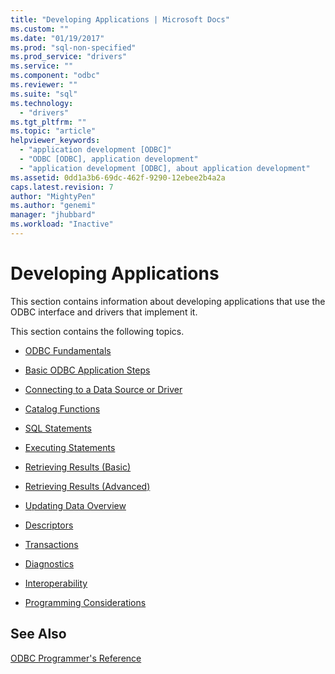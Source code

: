 ```yaml
---
title: "Developing Applications | Microsoft Docs"
ms.custom: ""
ms.date: "01/19/2017"
ms.prod: "sql-non-specified"
ms.prod_service: "drivers"
ms.service: ""
ms.component: "odbc"
ms.reviewer: ""
ms.suite: "sql"
ms.technology: 
  - "drivers"
ms.tgt_pltfrm: ""
ms.topic: "article"
helpviewer_keywords: 
  - "application development [ODBC]"
  - "ODBC [ODBC], application development"
  - "application development [ODBC], about application development"
ms.assetid: 0dd1a3b6-69dc-462f-9290-12ebee2b4a2a
caps.latest.revision: 7
author: "MightyPen"
ms.author: "genemi"
manager: "jhubbard"
ms.workload: "Inactive"
---
```

# Developing Applications
This section contains information about developing applications that use the ODBC interface and drivers that implement it.  
  
 This section contains the following topics.  
  
-   [ODBC Fundamentals](../../../odbc/reference/develop-app/odbc-fundamentals.md)  
  
-   [Basic ODBC Application Steps](../../../odbc/reference/develop-app/basic-odbc-application-steps.md)  
  
-   [Connecting to a Data Source or Driver](../../../odbc/reference/develop-app/connecting-to-a-data-source-or-driver.md)  
  
-   [Catalog Functions](../../../odbc/reference/develop-app/catalog-functions.md)  
  
-   [SQL Statements](../../../odbc/reference/develop-app/sql-statements.md)  
  
-   [Executing Statements](../../../odbc/reference/develop-app/executing-statements-odbc.md)  
  
-   [Retrieving Results (Basic)](../../../odbc/reference/develop-app/retrieving-results-basic.md)  
  
-   [Retrieving Results (Advanced)](../../../odbc/reference/develop-app/retrieving-results-advanced.md)  
  
-   [Updating Data Overview](../../../odbc/reference/develop-app/updating-data-overview.md)  
  
-   [Descriptors](../../../odbc/reference/develop-app/descriptors.md)  
  
-   [Transactions](../../../odbc/reference/develop-app/transactions-odbc.md)  
  
-   [Diagnostics](../../../odbc/reference/develop-app/diagnostics.md)  
  
-   [Interoperability](../../../odbc/reference/develop-app/interoperability.md)  
  
-   [Programming Considerations](../../../odbc/reference/develop-app/programming-considerations.md)  
  
## See Also  
 [ODBC Programmer's Reference](../../../odbc/reference/odbc-programmer-s-reference.md)
